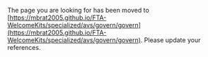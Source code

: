 The page you are looking for has been moved to [https://mbrat2005.github.io/FTA-WelcomeKits/specialized/avs/govern/govern](https://mbrat2005.github.io/FTA-WelcomeKits/specialized/avs/govern/govern). Please update your references.
